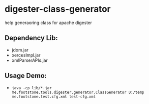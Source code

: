 digester-class-generator
========================

help generaoring class for apache digester

Dependency Lib:
-------------
* jdom.jar
* xercesImpl.jar
* xmlParserAPIs.jar

Usage Demo:
-------------
* `java -cp lib/*.jar me.footstone.tools.digester.generator.ClassGenerator D:/temp me.footstone.test.cfg.xml test-cfg.xml`

